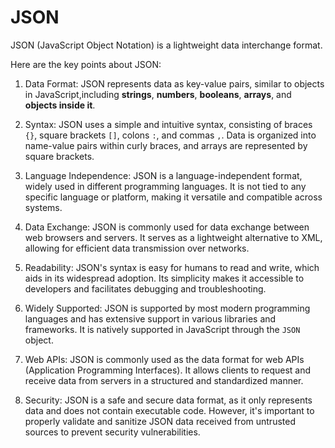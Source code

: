 # JSON

JSON (JavaScript Object Notation) is a lightweight data interchange format.

Here are the key points about JSON:

1. Data Format: JSON represents data as key-value pairs, similar to objects in JavaScript,including **strings**, **numbers**, **booleans**, **arrays**, and **objects inside it**.

2. Syntax: JSON uses a simple and intuitive syntax, consisting of braces `{}`, square brackets `[]`, colons `:`, and commas `,`. Data is organized into name-value pairs within curly braces, and arrays are represented by square brackets.

3. Language Independence: JSON is a language-independent format, widely used in different programming languages. It is not tied to any specific language or platform, making it versatile and compatible across systems.

4. Data Exchange: JSON is commonly used for data exchange between web browsers and servers. It serves as a lightweight alternative to XML, allowing for efficient data transmission over networks.

5. Readability: JSON's syntax is easy for humans to read and write, which aids in its widespread adoption. Its simplicity makes it accessible to developers and facilitates debugging and troubleshooting.

6. Widely Supported: JSON is supported by most modern programming languages and has extensive support in various libraries and frameworks. It is natively supported in JavaScript through the `JSON` object.

7. Web APIs: JSON is commonly used as the data format for web APIs (Application Programming Interfaces). It allows clients to request and receive data from servers in a structured and standardized manner.

8. Security: JSON is a safe and secure data format, as it only represents data and does not contain executable code. However, it's important to properly validate and sanitize JSON data received from untrusted sources to prevent security vulnerabilities.
